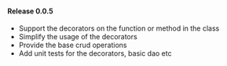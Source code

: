 #### Release 0.0.5
- Support the decorators on the function or method in the class
- Simplify the usage of the decorators
- Provide the base crud operations
- Add unit tests for the decorators, basic dao etc